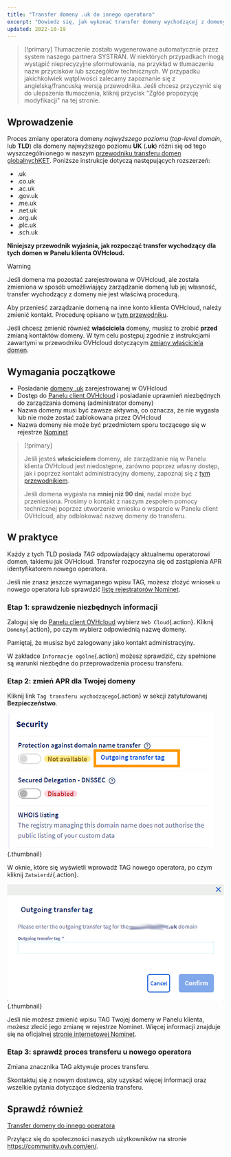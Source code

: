 ```yaml
---
title: "Transfer domeny .uk do innego operatora"
excerpt: "Dowiedz się, jak wykonać transfer domeny wychodzącej z domeny UK do innego operatora"
updated: 2022-10-19
---
```


> [!primary]
> Tłumaczenie zostało wygenerowane automatycznie przez system naszego partnera SYSTRAN. W niektórych przypadkach mogą wystąpić nieprecyzyjne sformułowania, na przykład w tłumaczeniu nazw przycisków lub szczegółów technicznych. W przypadku jakichkolwiek wątpliwości zalecamy zapoznanie się z angielską/francuską wersją przewodnika. Jeśli chcesz przyczynić się do ulepszenia tłumaczenia, kliknij przycisk "Zgłóś propozycję modyfikacji" na tej stronie.
> 


## Wprowadzenie

Proces zmiany operatora domeny *najwyższego poziomu* (*top-level domain*, lub **TLD**) dla domeny najwyższego poziomu **UK** (**.uk**) różni się od tego wyszczególnionego w naszym [przewodniku transferu domen globalnychKET](/pages/web_cloud/domains/transfer_outgoing_domain). Poniższe instrukcje dotyczą następujących rozszerzeń:

- .uk
- .co.uk
- .ac.uk
- .gov.uk
- .me.uk
- .net.uk
- .org.uk
- .plc.uk
- .sch.uk

**Niniejszy przewodnik wyjaśnia, jak rozpocząć transfer wychodzący dla tych domen w Panelu klienta OVHcloud.**

> [!warning]
>
> Jeśli domena ma pozostać zarejestrowana w OVHcloud, ale została zmieniona w sposób umożliwiający zarządzanie domeną lub jej własność, transfer wychodzący z domeny nie jest właściwą procedurą.
>
> Aby przenieść zarządzanie domeną na inne konto klienta OVHcloud, należy zmienić kontakt. Procedurę opisano w [tym przewodniku](/pages/account_and_service_management/account_information/managing_contacts).
>
> Jeśli chcesz zmienić również **właściciela** domeny, musisz to zrobić **przed** zmianą kontaktów domeny. W tym celu postępuj zgodnie z instrukcjami zawartymi w przewodniku OVHcloud dotyczącym [zmiany właściciela domen](/pages/web_cloud/domains/trade_domain).
>

## Wymagania początkowe

- Posiadanie [domeny .uk](https://www.ovhcloud.com/pl/domains/) zarejestrowanej w OVHcloud
- Dostęp do [Panelu client OVHcloud](https://www.ovh.com/auth/?action=gotomanager&from=https://www.ovh.pl/&ovhSubsidiary=pl) i posiadanie uprawnień niezbędnych do zarządzania domeną (administrator domeny)
- Nazwa domeny musi być zawsze aktywna, co oznacza, że nie wygasła lub nie może zostać zablokowana przez OVHcloud
- Nazwa domeny nie może być przedmiotem sporu toczącego się w rejestrze [Nominet](https://www.nominet.uk/)

> [!primary]
>
> Jeśli jesteś **właścicielem** domeny, ale zarządzanie nią w Panelu klienta OVHcloud jest niedostępne, zarówno poprzez własny dostęp, jak i poprzez kontakt administracyjny domeny, zapoznaj się z [tym przewodnikiem](/pages/account_and_service_management/account_information/managing_contacts#przypadek-wlasciciela-domeny).
>
> Jeśli domena wygasła na **mniej niż 90 dni**, nadal może być przeniesiona. Prosimy o kontakt z naszym zespołem pomocy technicznej poprzez utworzenie wniosku o wsparcie w Panelu client OVHcloud, aby odblokować nazwę domeny do transferu.
>

## W praktyce

Każdy z tych TLD posiada *TAG* odpowiadający aktualnemu operatorowi domen, takiemu jak OVHcloud. Transfer rozpoczyna się od zastąpienia APR identyfikatorem nowego operatora.

Jeśli nie znasz jeszcze wymaganego wpisu TAG, możesz złożyć wniosek u nowego operatora lub sprawdzić [listę rejestratorów Nominet](https://registrars.nominet.uk/uk-namespace/registrar-agreement/list-of-registrars/).

### Etap 1: sprawdzenie niezbędnych informacji

Zaloguj się do [Panelu client OVHcloud](https://www.ovh.com/auth/?action=gotomanager&from=https://www.ovh.pl/&ovhSubsidiary=pl) wybierz `Web Cloud`{.action}. Kliknij `Domeny`{.action}, po czym wybierz odpowiednią nazwę domeny.

Pamiętaj, że musisz być zalogowany jako kontakt administracyjny.

W zakładce `Informacje ogólne`{.action} możesz sprawdzić, czy spełnione są warunki niezbędne do przeprowadzenia procesu transferu.

### Etap 2: zmień APR dla Twojej domeny

Kliknij link `Tag transferu wychodzącego`{.action} w sekcji zatytułowanej **Bezpieczeństwo**.

![transfer wychodzący](images/img_4267.jpg){.thumbnail}

W oknie, które się wyświetli wprowadź TAG nowego operatora, po czym kliknij `Zatwierdź`{.action}.

![transfer wychodzący](images/img_4268.jpg){.thumbnail}

Jeśli nie możesz zmienić wpisu TAG Twojej domeny w Panelu klienta, możesz zlecić jego zmianę w rejestrze Nominet. Więcej informacji znajduje się na oficjalnej [stronie internetowej Nominet](https://www.nominet.uk/domain-support/).

### Etap 3: sprawdź proces transferu u nowego operatora

Zmiana znacznika TAG aktywuje proces transferu.

Skontaktuj się z nowym dostawcą, aby uzyskać więcej informacji oraz wszelkie pytania dotyczące śledzenia transferu.

## Sprawdź również

[Transfer domeny do innego operatora](/pages/web_cloud/domains/transfer_outgoing_domain)

Przyłącz się do społeczności naszych użytkowników na stronie <https://community.ovh.com/en/>.
